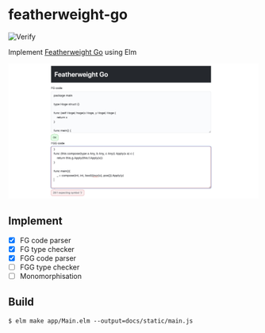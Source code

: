 # featherweight-go

![Verify](https://github.com/matsubara0507/featherweight-go/workflows/Verify/badge.svg)

Implement [Featherweight Go](https://arxiv.org/abs/2005.11710) using Elm

![](image/page.jpg)

## Implement

- [x] FG code parser
- [x] FG type checker
- [x] FGG code parser
- [ ] FGG type checker
- [ ] Monomorphisation

## Build

```
$ elm make app/Main.elm --output=docs/static/main.js
```
